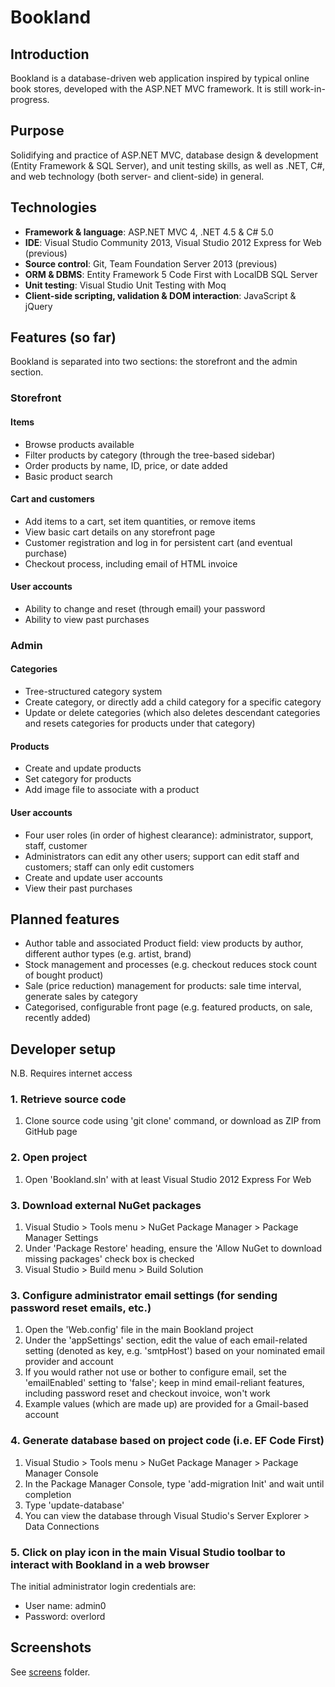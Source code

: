 # Bookland
## Introduction
Bookland is a database-driven web application inspired by typical online book stores, developed with the ASP.NET MVC framework. It is still work-in-progress.

## Purpose
Solidifying and practice of ASP.NET MVC, database design & development (Entity Framework & SQL Server), and unit testing skills, as well as .NET, C#, and web technology (both server- and client-side) in general.

## Technologies
* **Framework & language**: ASP.NET MVC 4, .NET 4.5 & C# 5.0
* **IDE**: Visual Studio Community 2013, Visual Studio 2012 Express for Web (previous)
* **Source control**: Git, Team Foundation Server 2013 (previous)
* **ORM & DBMS**: Entity Framework 5 Code First with LocalDB SQL Server
* **Unit testing**: Visual Studio Unit Testing with Moq
* **Client-side scripting, validation & DOM interaction**: JavaScript & jQuery

## Features (so far)
Bookland is separated into two sections: the storefront and the admin section.

### Storefront

#### Items
* Browse products available
* Filter products by category (through the tree-based sidebar)
* Order products by name, ID, price, or date added
* Basic product search

#### Cart and customers
* Add items to a cart, set item quantities, or remove items
* View basic cart details on any storefront page
* Customer registration and log in for persistent cart (and eventual purchase)
* Checkout process, including email of HTML invoice

#### User accounts
* Ability to change and reset (through email) your password
* Ability to view past purchases

### Admin

#### Categories
* Tree-structured category system
* Create category, or directly add a child category for a specific category
* Update or delete categories (which also deletes descendant categories and resets categories for products under that category)

#### Products
* Create and update products
* Set category for products
* Add image file to associate with a product

#### User accounts
* Four user roles (in order of highest clearance): administrator, support, staff, customer
* Administrators can edit any other users; support can edit staff and customers; staff can only edit customers
* Create and update user accounts
* View their past purchases

## Planned features
* Author table and associated Product field: view products by author, different author types (e.g. artist, brand)
* Stock management and processes (e.g. checkout reduces stock count of bought product)
* Sale (price reduction) management for products: sale time interval, generate sales by category
* Categorised, configurable front page (e.g. featured products, on sale, recently added)

## Developer setup
N.B. Requires internet access

### 1. Retrieve source code
1. Clone source code using 'git clone' command, or download as ZIP from GitHub page

### 2. Open project
1. Open 'Bookland.sln' with at least Visual Studio 2012 Express For Web

### 3. Download external NuGet packages
1. Visual Studio > Tools menu > NuGet Package Manager > Package Manager Settings
2. Under 'Package Restore' heading, ensure the 'Allow NuGet to download missing packages' check box is checked
3. Visual Studio > Build menu > Build Solution

### 3. Configure administrator email settings (for sending password reset emails, etc.)
1. Open the 'Web.config' file in the main Bookland project
2. Under the 'appSettings' section, edit the value of each email-related setting (denoted as key, e.g. 'smtpHost') based on your nominated email provider and account
3. If you would rather not use or bother to configure email, set the 'emailEnabled' setting to 'false'; keep in mind email-reliant features, including password reset and checkout invoice, won't work
4. Example values (which are made up) are provided for a Gmail-based account

### 4. Generate database based on project code (i.e. EF Code First)
1. Visual Studio > Tools menu > NuGet Package Manager > Package Manager Console
2. In the Package Manager Console, type 'add-migration Init' and wait until completion
3. Type 'update-database'
4. You can view the database through Visual Studio's Server Explorer > Data Connections

### 5. Click on play icon in the main Visual Studio toolbar to interact with Bookland in a web browser
The initial administrator login credentials are:

* User name: admin0
* Password: overlord

## Screenshots
See [screens][0] folder.

 [0]: https://github.com/aarcilla/Bookland/tree/master/screens
